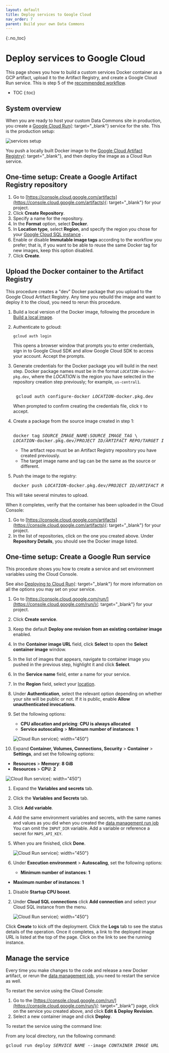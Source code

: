 ```yaml
---
layout: default
title: Deploy services to Google Cloud
nav_order: 7
parent: Build your own Data Commons
---
```


{:.no_toc}
# Deploy services to Google Cloud

This page shows you how to build a custom services Docker container as a GCP artifact, upload it to the Artifact Registry, and create a Google Cloud Run service. This is step 5 of the [recommended workflow](/custom_dc/index.html#workflow).

* TOC
{:toc}

## System overview

When you are ready to host your custom Data Commons site in production, you create a [Google Cloud Run](https://cloud.google.com/run/){: target="_blank"} service for the site. This is the production setup:

![services setup](/assets/images/custom_dc/customdc_setup4.png)

You push a locally built Docker image to the [Google Cloud Artifact Registry](https://cloud.google.com/artifact-registry){: target="_blank"}, and then deploy the image as a Cloud Run service.

## One-time setup: Create a Google Artifact Registry repository

1. Go to [https://console.cloud.google.com/artifacts](https://console.cloud.google.com/artifacts){: target="_blank"} for your project.
1. Click **Create Repository**.
1. Specify a name for the repository.
1. In the **Format** option, select **Docker**.
1. In **Location type**, select **Region**, and specify the region you chose for your [Google Cloud SQL instance](/custom_dc/data_cloud.html#location) .
1. Enable or disable **Immutable image tags** according to the workflow you prefer; that is, if you want to be able to reuse the same Docker tag for new images, keep this option disabled.
1. Click **Create**.

## Upload the Docker container to the Artifact Registry

This procedure creates a "dev" Docker package that you upload to the Google Cloud Artifact Registry. Any time you rebuild the image and want to deploy it to the cloud, you need to rerun this procedure.

1. Build a local version of the Docker image, following the procedure in [Build a local image](/custom_dc/build_image.html#build-repo).
1. Authenticate to gcloud:

   ```shell
   gcloud auth login
   ```

   This opens a browser window that prompts you to enter credentials, sign in to Google Cloud SDK and allow Google Cloud SDK to access your account. Accept the prompts.

1. Generate credentials for the Docker package you will build in the next step. Docker package names must be in the format <code><var>LOCATION</var>-docker-pkg.dev</code>, where the _LOCATION_ is the region you have selected in the repository creation step previously; for example, `us-central1`.

    <pre>  
    gcloud auth configure-docker <var>LOCATION</var>-docker.pkg.dev
   </pre>

   When prompted to confirm creating the credentials file, click `Y` to accept.

1. Create a package from the source image created in step 1:

    <pre> 
   docker tag <var>SOURCE_IMAGE_NAME</var>:<var>SOURCE_IMAGE_TAG</var> \  
   <var>LOCATION</var>-docker.pkg.dev/<var>PROJECT_ID</var>/<var>ARTIFACT_REPO</var>/<var>TARGET_IMAGE_NAME</var>:<var>TARGET_IMAGE_TAG</var>  
   </pre>

   - The artifact repo must be an Artifact Registry repository you have created previously. 
   - The target image name and tag can be the same as the source or different.
  
1. Push the image to the registry:

   <pre>
   docker push <var>LOCATION</var>-docker.pkg.dev/<var>PROJECT_ID</var>/<var>ARTIFACT_REPO</var>/<var>TARGET_IMAGE_NAME</var>:<var>TARGET_IMAGE_TAG</var>  
   </pre>

This will take several minutes to upload.

When it completes, verify that the container has been uploaded in the Cloud Console:

1. Go to [https://console.cloud.google.com/artifacts](https://console.cloud.google.com/artifacts){: target="_blank"} for your project.
1. In the list of repositories, click on the one you created above. Under **Repository Details**, you should see the Docker image listed.

## One-time setup: Create a Google Run service

This procedure shows you how to create a service and set environment variables using the Cloud Console. 

See also [Deploying to Cloud Run](https://cloud.google.com/run/docs/deploying){: target="_blank"} for more information on all the options you may set on your service.

1. Go to [https://console.cloud.google.com/run/](https://console.cloud.google.com/run/){: target="_blank"} for your project.
1. Click **Create service**.
1. Keep the default **Deploy one revision from an existing container image** enabled.
1. In the **Container image URL** field, click **Select** to open the **Select container image** window.
1. In the list of images that appears, navigate to container image you pushed in the previous step, highlight it and click **Select**.
1. In the **Service name** field, enter a name for your service.
1. In the **Region** field, select your [location](/custom_dc/data_cloud.html#location).
1. Under **Authentication**, select the relevant option depending on whether your site will be public or not. If it is public, enable **Allow unauthenticated invocations**.
1. Set the following options:
   - **CPU allocation and pricing**: **CPU is always allocated**
   - **Service autoscaling** > **Minimum number of instances**: **1**

   ![Cloud Run service](/assets/images/custom_dc/gcp_screenshot5.png){: width="450"}

1. Expand **Container, Volumes, Connections, Security** > **Container** > **Settings**, and set the following options:
  -  **Resources** > **Memory**: **8 GiB**
  -  **Resources** > **CPU**: **2**

   ![Cloud Run service](/assets/images/custom_dc/gcp_screenshot6.png){: width="450"}

1. Expand the **Variables and secrets** tab. 
1. Click the **Variables and Secrets** tab.
1. Click **Add variable**.
1. Add the same environment variables and secrets, with the same names and values as you did when you created the [data management run job](/custom_dc/data_cloud.html#env-vars) You can omit the `INPUT_DIR` variable. Add a variable or reference a secret for `MAPS_API_KEY`.
1. When you are finished, click **Done**.

   ![Cloud Run service](/assets/images/custom_dc/gcp_screenshot7.png){: width="450"}

1. Under **Execution environment** > **Autoscaling**, set the following options:
   - **Minimum number of instances**: **1**
  -  **Maximum number of instances**: **1**
1. Disable **Startup CPU boost**.
1. Under **Cloud SQL connections** click **Add connection** and select your Cloud SQL instance from the menu.

   ![Cloud Run service](/assets/images/custom_dc/gcp_screenshot8.png){: width="450"}

Click **Create** to kick off the deployment.  Click the **Logs** tab to see the status details of the operation. Once it completes, a link to the deployed image URL is listed at the top of the page. Click on the link to see the running instance.

## Manage the service

Every time you make changes to the code and release a new Docker artifact, or rerun the [data management job](/custom_dc/data_cloud.html#run-job), you need to restart the service as well. 

To restart the service using the Cloud Console:

1. Go to the [https://console.cloud.google.com/run/](https://console.cloud.google.com/run/){: target="_blank"} page, click on the service you created above, and click **Edit & Deploy Revision**. 
1. Select a new container image and click **Deploy**.

To restart the service using the command line:

From any local directory, run the following command:

<pre>
gcloud run deploy <var>SERVICE_NAME</var> --image <var>CONTAINER_IMAGE_URL</var>
</pre>